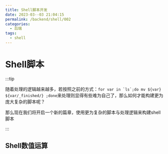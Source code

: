 ```yaml
---
title: Shell脚本开发
date: 2023-03--03 21:04:15
permalink: /backend/shell/002
categories:
  - 后端
tags:
  - shell
---
```


# Shell脚本

:::tip

随着处理的逻辑越来越多，若按照之前的方式：```for var in `ls`;do mv ${var} ${var/_finished/} ;done```来处理则显得有些难为自己了，那么如何才能构建更为庞大复杂的脚本呢？

那么现在我们将开启一个新的篇章，使用更为复杂的脚本与处理逻辑来构建shell脚本

:::

## Shell数值运算